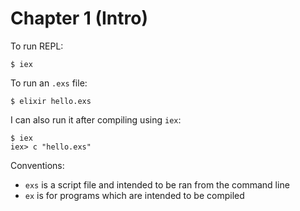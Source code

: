 # Chapter 1 (Intro)

To run REPL:

`$ iex`

To run an `.exs` file:

`$ elixir hello.exs`

I can also run it after compiling using `iex`:

```
$ iex
iex> c "hello.exs"
```

Conventions:

- `exs` is a script file and intended to be ran from the command line
- `ex` is for programs which are intended to be compiled
